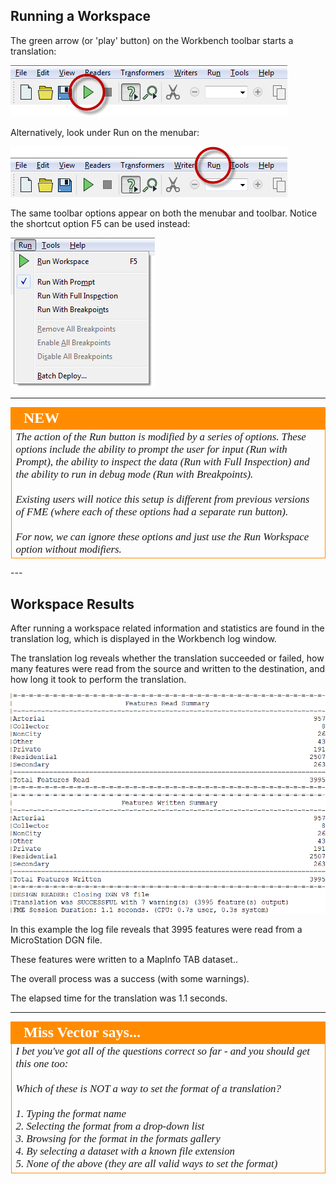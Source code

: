 ## Running a Workspace ##

The green arrow (or 'play' button) on the Workbench toolbar starts a translation:

![](./Images/Img1.17.RunningWorkspace.1.png)

Alternatively, look under Run on the menubar:

![](./Images/Img1.18.RunningWorkspace.2.png)

The same toolbar options appear on both the menubar and toolbar. Notice the shortcut option F5 can be used instead: 

![](./Images/Img1.19.RunningWorkspace.3.png)

---
<!--New Section--> 

<table style="border-spacing: 0px">
<tr>
<td style="vertical-align:middle;background-color:darkorange;border: 2px solid darkorange">
<i class="fa fa-bolt fa-lg fa-pull-left fa-fw" style="color:white;padding-right: 12px;vertical-align:text-top"></i>
<span style="color:white;font-size:x-large;font-weight: bold;font-family:serif">NEW</span>
</td>
</tr>

<tr>
<td style="border: 1px solid darkorange">
<span style="font-family:serif; font-style:italic; font-size:larger">
The action of the Run button is modified by a series of options. These options include the ability to prompt the user for input (Run with Prompt), the ability to inspect the data (Run with Full Inspection) and the ability to run in debug mode (Run with Breakpoints).
<br><br>Existing users will notice this setup is different from previous versions of FME (where each of these options had a separate run button).
<br><br>For now, we can ignore these options and just use the Run Workspace option without modifiers.
</span>
</td>
</tr>
</table>
---

 
## Workspace Results ##
After running a workspace related information and statistics are found in the translation log, which is displayed in the Workbench log window.

The translation log reveals whether the translation succeeded or failed, how many features were read from the source and written to the destination, and how long it took to perform the translation.

![](./Images/Img1.20.TranslationResults.png)

In this example the log file reveals that 3995 features were read from a MicroStation DGN file.

These features were written to a MapInfo TAB dataset..

The overall process was a success (with some warnings).

The elapsed time for the translation was 1.1 seconds.

---

<!--Person X Says Section-->

<table style="border-spacing: 0px">
<tr>
<td style="vertical-align:middle;background-color:darkorange;border: 2px solid darkorange">
<i class="fa fa-quote-left fa-lg fa-pull-left fa-fw" style="color:white;padding-right: 12px;vertical-align:text-top"></i>
<span style="color:white;font-size:x-large;font-weight: bold;font-family:serif">Miss Vector says...</span>
</td>
</tr>

<tr>
<td style="border: 1px solid darkorange">
<span style="font-family:serif; font-style:italic; font-size:larger">
I bet you've got all of the questions correct so far - and you should get this one too:
<br><br>Which of these is NOT a way to set the format of a translation?
<br><br>1. Typing the format name
<br>2. Selecting the format from a drop-down list
<br>3. Browsing for the format in the formats gallery
<br>4. By selecting a dataset with a known file extension
<br>5. None of the above (they are all valid ways to set the format)
</span>
</td>
</tr>
</table>
